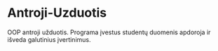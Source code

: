 # Antroji-Uzduotis
OOP antroji užduotis. Programa įvestus studentų duomenis apdoroja ir išveda galutinius įvertinimus.
